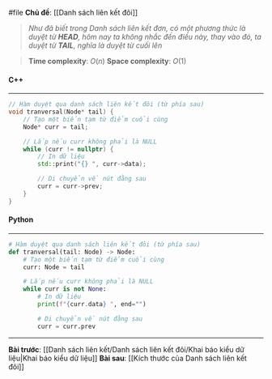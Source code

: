#file **Chủ đề**: [[Danh sách liên kết đôi]]

> _Như đã biết trong Danh sách liên kết đơn, có một phương thức là duyệt từ **HEAD**, hôm nay ta không nhắc đến điều này, thay vào đó, ta duyệt từ **TAIL**, nghĩa là duyệt từ cuối lên_

>**Time complexity**: $O(n)$
> **Space complexity**: $O(1)$
#### C++
---
``` cpp
// Hàm duyệt qua danh sách liên kết đôi (từ phía sau)
void tranversal(Node* tail) {
    // Tạo một biến tạm từ điểm cuổi cùng
    Node* curr = tail;

    // Lắp nếu curr không phải là NULL
    while (curr != nullptr) {
        // In dữ liệu
        std::print("{} ", curr->data);

        // Di chuyển về nút đằng sau
        curr = curr->prev;
    }
}
```
#### Python
---
``` python
# Hàm duyệt qua danh sách liên kết đôi (từ phía sau)
def tranversal(tail: Node) -> Node:
    # Tạo một biến tạm từ điểm cuổi cùng
    curr: Node = tail

    # Lắp nếu curr không phải là NULL
    while curr is not None:
        # In dữ liệu
        print(f"{curr.data} ", end="")

        # Di chuyển về nút đằng sau
        curr = curr.prev
```
---
**Bài trước**: [[Danh sách liên kết/Danh sách liên kết đôi/Khai báo kiểu dữ liệu|Khai báo kiểu dữ liệu]]
**Bài sau**: [[Kích thước của Danh sách liên kết đôi]]